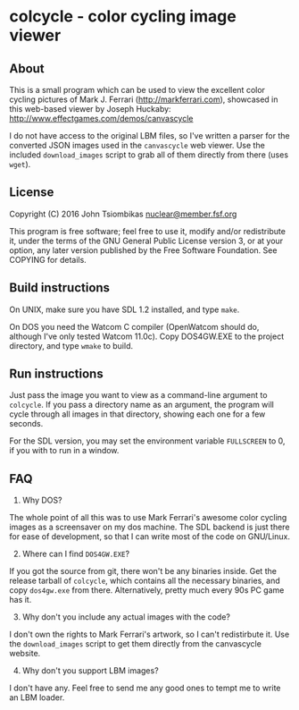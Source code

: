 colcycle - color cycling image viewer
=====================================

About
-----
This is a small program which can be used to view the excellent color cycling
pictures of Mark J. Ferrari (http://markferrari.com), showcased in this
web-based viewer by Joseph Huckaby: http://www.effectgames.com/demos/canvascycle

I do not have access to the original LBM files, so I've written a parser for the
converted JSON images used in the `canvascycle` web viewer. Use the included
`download_images` script to grab all of them directly from there (uses `wget`).

License
-------
Copyright (C) 2016 John Tsiombikas <nuclear@member.fsf.org>

This program is free software; feel free to use it, modify and/or redistribute
it, under the terms of the GNU General Public License version 3, or at your
option, any later version published by the Free Software Foundation. See COPYING
for details.

Build instructions
------------------
On UNIX, make sure you have SDL 1.2 installed, and type `make`.

On DOS you need the Watcom C compiler (OpenWatcom should do, although I've only
tested Watcom 11.0c). Copy DOS4GW.EXE to the project directory, and type `wmake`
to build.

Run instructions
----------------
Just pass the image you want to view as a command-line argument to `colcycle`.
If you pass a directory name as an argument, the program will cycle through all
images in that directory, showing each one for a few seconds.

For the SDL version, you may set the environment variable `FULLSCREEN` to 0, if
you with to run in a window.

FAQ
---
1. Why DOS?

The whole point of all this was to use Mark Ferrari's awesome color cycling
images as a screensaver on my dos machine. The SDL backend is just there for
ease of development, so that I can write most of the code on GNU/Linux.

2. Where can I find `DOS4GW.EXE`?

If you got the source from git, there won't be any binaries inside. Get the release
tarball of `colcycle`, which contains all the necessary binaries, and copy
`dos4gw.exe` from there. Alternatively, pretty much every 90s PC game has it.

3. Why don't you include any actual images with the code?

I don't own the rights to Mark Ferrari's artwork, so I can't redistirbute it.
Use the `download_images` script to get them directly from the canvascycle
website.

4. Why don't you support LBM images?

I don't have any. Feel free to send me any good ones to tempt me to write an
LBM loader.
